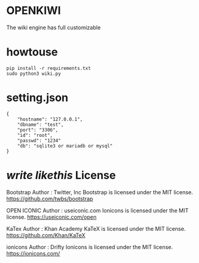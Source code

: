 OPENKIWI
===

The wiki engine has full customizable  

howtouse  
===

    pip install -r requirements.txt  
    sudo python3 wiki.py  

setting.json
===

    {  
        "hostname": "127.0.0.1",
        "dbname": "test",  
        "port": "3306",  
        "id": "root",  
        "passwd": "1234"  
        "db": "sqlite3 or mariadb or mysql"  
    }  

*write likethis*
License
===

Bootstrap
Author : Twitter, Inc
Bootstrap is licensed under the MIT license.
https://github.com/twbs/bootstrap

OPEN ICONIC
Author : useiconic.com
Ionicons is licensed under the MIT license.
https://useiconic.com/open

KaTex
Author : Khan Academy
KaTeX is licensed under the MIT license.
https://github.com/Khan/KaTeX

ionicons
Author : Drifty
Ionicons is licensed under the MIT license.
https://ionicons.com/